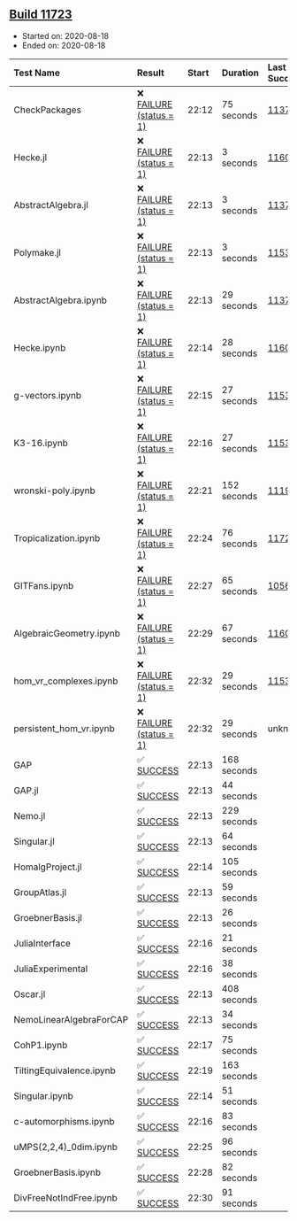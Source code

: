 ## [Build 11723](https://oscarci.mathematik.uni-kl.de/job/oscar/11723/)

* Started on: 2020-08-18
* Ended on: 2020-08-18

| Test Name    | Result | Start | Duration | Last Success | First Failure |
|:-------------|:-------|:------|:---------|:-------------|:--------------|
| CheckPackages | ❌ [FAILURE (status = 1)](https://oscarci.mathematik.uni-kl.de/job/oscar/11723/artifact/logs/build-11723/CheckPackages.log) | 22:12 | 75 seconds | [11376](https://oscarci.mathematik.uni-kl.de/job/oscar/11376/) | [11377](https://oscarci.mathematik.uni-kl.de/job/oscar/11377/) |
| Hecke.jl | ❌ [FAILURE (status = 1)](https://oscarci.mathematik.uni-kl.de/job/oscar/11723/artifact/logs/build-11723/Hecke.jl.log) | 22:13 | 3 seconds | [11602](https://oscarci.mathematik.uni-kl.de/job/oscar/11602/) | [11603](https://oscarci.mathematik.uni-kl.de/job/oscar/11603/) |
| AbstractAlgebra.jl | ❌ [FAILURE (status = 1)](https://oscarci.mathematik.uni-kl.de/job/oscar/11723/artifact/logs/build-11723/AbstractAlgebra.jl.log) | 22:13 | 3 seconds | [11376](https://oscarci.mathematik.uni-kl.de/job/oscar/11376/) | [11377](https://oscarci.mathematik.uni-kl.de/job/oscar/11377/) |
| Polymake.jl | ❌ [FAILURE (status = 1)](https://oscarci.mathematik.uni-kl.de/job/oscar/11723/artifact/logs/build-11723/Polymake.jl.log) | 22:13 | 3 seconds | [11532](https://oscarci.mathematik.uni-kl.de/job/oscar/11532/) | [11533](https://oscarci.mathematik.uni-kl.de/job/oscar/11533/) |
| AbstractAlgebra.ipynb | ❌ [FAILURE (status = 1)](https://oscarci.mathematik.uni-kl.de/job/oscar/11723/artifact/logs/build-11723/AbstractAlgebra.ipynb.log) | 22:13 | 29 seconds | [11376](https://oscarci.mathematik.uni-kl.de/job/oscar/11376/) | [11377](https://oscarci.mathematik.uni-kl.de/job/oscar/11377/) |
| Hecke.ipynb | ❌ [FAILURE (status = 1)](https://oscarci.mathematik.uni-kl.de/job/oscar/11723/artifact/logs/build-11723/Hecke.ipynb.log) | 22:14 | 28 seconds | [11602](https://oscarci.mathematik.uni-kl.de/job/oscar/11602/) | [11603](https://oscarci.mathematik.uni-kl.de/job/oscar/11603/) |
| g-vectors.ipynb | ❌ [FAILURE (status = 1)](https://oscarci.mathematik.uni-kl.de/job/oscar/11723/artifact/logs/build-11723/g-vectors.ipynb.log) | 22:15 | 27 seconds | [11532](https://oscarci.mathematik.uni-kl.de/job/oscar/11532/) | [11533](https://oscarci.mathematik.uni-kl.de/job/oscar/11533/) |
| K3-16.ipynb | ❌ [FAILURE (status = 1)](https://oscarci.mathematik.uni-kl.de/job/oscar/11723/artifact/logs/build-11723/K3-16.ipynb.log) | 22:16 | 27 seconds | [11532](https://oscarci.mathematik.uni-kl.de/job/oscar/11532/) | [11533](https://oscarci.mathematik.uni-kl.de/job/oscar/11533/) |
| wronski-poly.ipynb | ❌ [FAILURE (status = 1)](https://oscarci.mathematik.uni-kl.de/job/oscar/11723/artifact/logs/build-11723/wronski-poly.ipynb.log) | 22:21 | 152 seconds | [11192](https://oscarci.mathematik.uni-kl.de/job/oscar/11192/) | [11193](https://oscarci.mathematik.uni-kl.de/job/oscar/11193/) |
| Tropicalization.ipynb | ❌ [FAILURE (status = 1)](https://oscarci.mathematik.uni-kl.de/job/oscar/11723/artifact/logs/build-11723/Tropicalization.ipynb.log) | 22:24 | 76 seconds | [11722](https://oscarci.mathematik.uni-kl.de/job/oscar/11722/) | [11723](https://oscarci.mathematik.uni-kl.de/job/oscar/11723/) |
| GITFans.ipynb | ❌ [FAILURE (status = 1)](https://oscarci.mathematik.uni-kl.de/job/oscar/11723/artifact/logs/build-11723/GITFans.ipynb.log) | 22:27 | 65 seconds | [10566](https://oscarci.mathematik.uni-kl.de/job/oscar/10566/) | [10567](https://oscarci.mathematik.uni-kl.de/job/oscar/10567/) |
| AlgebraicGeometry.ipynb | ❌ [FAILURE (status = 1)](https://oscarci.mathematik.uni-kl.de/job/oscar/11723/artifact/logs/build-11723/AlgebraicGeometry.ipynb.log) | 22:29 | 67 seconds | [11602](https://oscarci.mathematik.uni-kl.de/job/oscar/11602/) | [11603](https://oscarci.mathematik.uni-kl.de/job/oscar/11603/) |
| hom_vr_complexes.ipynb | ❌ [FAILURE (status = 1)](https://oscarci.mathematik.uni-kl.de/job/oscar/11723/artifact/logs/build-11723/hom_vr_complexes.ipynb.log) | 22:32 | 29 seconds | [11532](https://oscarci.mathematik.uni-kl.de/job/oscar/11532/) | [11533](https://oscarci.mathematik.uni-kl.de/job/oscar/11533/) |
| persistent_hom_vr.ipynb | ❌ [FAILURE (status = 1)](https://oscarci.mathematik.uni-kl.de/job/oscar/11723/artifact/logs/build-11723/persistent_hom_vr.ipynb.log) | 22:32 | 29 seconds | unknown | unknown |
| GAP | ✅ [SUCCESS](https://oscarci.mathematik.uni-kl.de/job/oscar/11723/artifact/logs/build-11723/GAP.log) | 22:13 | 168 seconds |  |  |
| GAP.jl | ✅ [SUCCESS](https://oscarci.mathematik.uni-kl.de/job/oscar/11723/artifact/logs/build-11723/GAP.jl.log) | 22:13 | 44 seconds |  |  |
| Nemo.jl | ✅ [SUCCESS](https://oscarci.mathematik.uni-kl.de/job/oscar/11723/artifact/logs/build-11723/Nemo.jl.log) | 22:13 | 229 seconds |  |  |
| Singular.jl | ✅ [SUCCESS](https://oscarci.mathematik.uni-kl.de/job/oscar/11723/artifact/logs/build-11723/Singular.jl.log) | 22:13 | 64 seconds |  |  |
| HomalgProject.jl | ✅ [SUCCESS](https://oscarci.mathematik.uni-kl.de/job/oscar/11723/artifact/logs/build-11723/HomalgProject.jl.log) | 22:14 | 105 seconds |  |  |
| GroupAtlas.jl | ✅ [SUCCESS](https://oscarci.mathematik.uni-kl.de/job/oscar/11723/artifact/logs/build-11723/GroupAtlas.jl.log) | 22:13 | 59 seconds |  |  |
| GroebnerBasis.jl | ✅ [SUCCESS](https://oscarci.mathematik.uni-kl.de/job/oscar/11723/artifact/logs/build-11723/GroebnerBasis.jl.log) | 22:13 | 26 seconds |  |  |
| JuliaInterface | ✅ [SUCCESS](https://oscarci.mathematik.uni-kl.de/job/oscar/11723/artifact/logs/build-11723/JuliaInterface.log) | 22:16 | 21 seconds |  |  |
| JuliaExperimental | ✅ [SUCCESS](https://oscarci.mathematik.uni-kl.de/job/oscar/11723/artifact/logs/build-11723/JuliaExperimental.log) | 22:16 | 38 seconds |  |  |
| Oscar.jl | ✅ [SUCCESS](https://oscarci.mathematik.uni-kl.de/job/oscar/11723/artifact/logs/build-11723/Oscar.jl.log) | 22:13 | 408 seconds |  |  |
| NemoLinearAlgebraForCAP | ✅ [SUCCESS](https://oscarci.mathematik.uni-kl.de/job/oscar/11723/artifact/logs/build-11723/NemoLinearAlgebraForCAP.log) | 22:13 | 34 seconds |  |  |
| CohP1.ipynb | ✅ [SUCCESS](https://oscarci.mathematik.uni-kl.de/job/oscar/11723/artifact/logs/build-11723/CohP1.ipynb.log) | 22:17 | 75 seconds |  |  |
| TiltingEquivalence.ipynb | ✅ [SUCCESS](https://oscarci.mathematik.uni-kl.de/job/oscar/11723/artifact/logs/build-11723/TiltingEquivalence.ipynb.log) | 22:19 | 163 seconds |  |  |
| Singular.ipynb | ✅ [SUCCESS](https://oscarci.mathematik.uni-kl.de/job/oscar/11723/artifact/logs/build-11723/Singular.ipynb.log) | 22:14 | 51 seconds |  |  |
| c-automorphisms.ipynb | ✅ [SUCCESS](https://oscarci.mathematik.uni-kl.de/job/oscar/11723/artifact/logs/build-11723/c-automorphisms.ipynb.log) | 22:16 | 83 seconds |  |  |
| uMPS(2,2,4)_0dim.ipynb | ✅ [SUCCESS](https://oscarci.mathematik.uni-kl.de/job/oscar/11723/artifact/logs/build-11723/uMPS-2-2-4-_0dim.ipynb.log) | 22:25 | 96 seconds |  |  |
| GroebnerBasis.ipynb | ✅ [SUCCESS](https://oscarci.mathematik.uni-kl.de/job/oscar/11723/artifact/logs/build-11723/GroebnerBasis.ipynb.log) | 22:28 | 82 seconds |  |  |
| DivFreeNotIndFree.ipynb | ✅ [SUCCESS](https://oscarci.mathematik.uni-kl.de/job/oscar/11723/artifact/logs/build-11723/DivFreeNotIndFree.ipynb.log) | 22:30 | 91 seconds |  |  |
